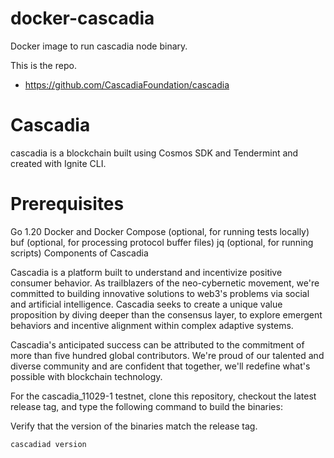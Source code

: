 # docker-cascadia
Docker image to run cascadia node binary.

This is the repo.
- https://github.com/CascadiaFoundation/cascadia

# Cascadia
cascadia is a blockchain built using Cosmos SDK and Tendermint and created with Ignite CLI.

# Prerequisites
Go 1.20
Docker and Docker Compose (optional, for running tests locally)
buf (optional, for processing protocol buffer files)
jq (optional, for running scripts)
Components of Cascadia

Cascadia is a platform built to understand and incentivize positive consumer behavior. As trailblazers of the neo-cybernetic movement, we're committed to building innovative solutions to web3's problems via social and artificial intelligence. Cascadia seeks to create a unique value proposition by diving deeper than the consensus layer, to explore emergent behaviors and incentive alignment within complex adaptive systems.

Cascadia's anticipated success can be attributed to the commitment of more than five hundred global contributors. We're proud of our talented and diverse community and are confident that together, we'll redefine what's possible with blockchain technology.

For the cascadia_11029-1 testnet, clone this repository, checkout the latest release tag, and type the following command to build the binaries:

Verify that the version of the binaries match the release tag.

```bash
cascadiad version
```
